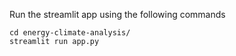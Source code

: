 

Run the streamlit app using the following commands

```
cd energy-climate-analysis/
streamlit run app.py
```
